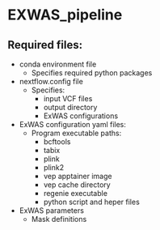 # EXWAS_pipeline

## Required files:
 * conda environment file
   * Specifies required python packages
 * nextflow.config file
   * Specifies:
     * input VCF files
     * output directory
     * ExWAS configurations
 * ExWAS configuration yaml files:
   * Program executable paths:
     * bcftools
     * tabix
     * plink
     * plink2
     * vep apptainer image
     * vep cache directory
     * regenie executable
     * python script and heper files
 * ExWAS parameters
   * Mask definitions